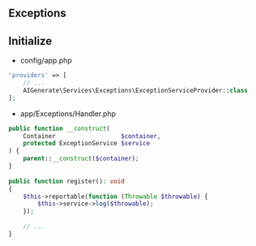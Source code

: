 ## Exceptions

## Initialize

- config/app.php

```php
'providers' => [
    // ...
    AIGenerate\Services\Exceptions\ExceptionServiceProvider::class
];
```

- app/Exceptions/Handler.php

```php
public function __construct(
    Container                  $container,
    protected ExceptionService $service
) {
    parent::__construct($container);
}
    
public function register(): void
{
    $this->reportable(function (Throwable $throwable) {
        $this->service->log($throwable);
    });
    
    // ...
}
```